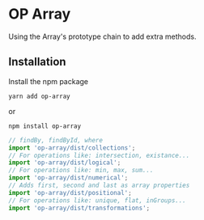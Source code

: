 # OP Array

Using the Array's prototype chain to add extra methods.

## Installation

Install the npm package

```shell
yarn add op-array
```
or

```shell
npm install op-array
```

```javascript
// findBy, findById, where
import 'op-array/dist/collections';
// For operations like: intersection, existance...
import 'op-array/dist/logical';
// For operations like: min, max, sum...
import 'op-array/dist/numerical';
// Adds first, second and last as array properties
import 'op-array/dist/positional';
// For operations like: unique, flat, inGroups...
import 'op-array/dist/transformations';
```
